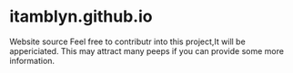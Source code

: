 # itamblyn.github.io

Website source
Feel free to contributr into this project,It will be appericiated.
This may attract many peeps if you can provide some more information.
